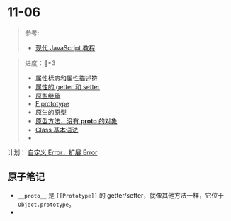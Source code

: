 # 11-06

> 参考:
>
> - [现代 JavaScript 教程](https://zh.javascript.info/)

> 进度：🍅*3
>
> - [属性标志和属性描述符](https://zh.javascript.info/property-descriptors)
> - [属性的 getter 和 setter](https://zh.javascript.info/property-accessors)
> - [原型继承](https://zh.javascript.info/prototype-inheritance)
> - [F.prototype](https://zh.javascript.info/function-prototype)
> - [原生的原型](https://zh.javascript.info/native-prototypes)
> - [原型方法，没有 __proto__ 的对象](https://zh.javascript.info/prototype-methods)
> - [Class 基本语法](https://zh.javascript.info/class)
> - 

计划： [自定义 Error，扩展 Error](https://zh.javascript.info/custom-errors)





## 原子笔记

- `__proto__` 是 `[[Prototype]]` 的 getter/setter，就像其他方法一样，它位于 `Object.prototype`。
- 